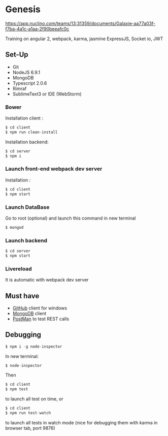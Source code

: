 # Genesis

https://app.nuclino.com/teams/13:31359/documents/Galaxie-aa77a03f-f7ba-4a1c-a1aa-2f90beeafc0c

Training on angular 2, webpack, karma, jasmine
ExpressJS, Socket io, JWT

## Set-Up


- Git
- NodeJS 6.9.1
- MongoDB
- Typescript 2.0.6
- Rimraf
- SublimeText3 or IDE (WebStorm)

### Bower

Installation client :
```javascript
$ cd client
$ npm run clean-install
```

Installation backend:
```javascript
$ cd server
$ npm i
```

### Launch front-end webpack dev server

Installation :
```javascript
$ cd client
$ npm start
```

### Launch DataBase
Go to root (optional) and launch this command in new terminal
```javascript
$ mongod
```

### Launch backend
```javascript
$ cd server
$ npm start
```

### Livereload
It is automatic with webpack dev server

## Must have
- [GitHub](https://desktop.github.com/) client for windows
- [MongoDB](https://robomongo.org/) client
- [PostMan](https://chrome.google.com/webstore/detail/postman/fhbjgbiflinjbdggehcddcbncdddomop) to test REST calls


## Debugging

```javascript
$ npm i -g node-inspector
```
In new terminal:
```javascript
$ node-inspector
```

Then 
```javascript
$ cd client
$ npm test
```
to launch all test on time, or
```javascript
$ cd client
$ npm run test-watch
```
to launch all tests in watch mode (nice for debugging them with karma in browser tab, port 9876)
